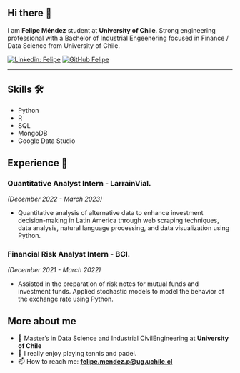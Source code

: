 ## Hi there 👋

I am **Felipe Méndez** student at **University of Chile**. Strong engineering professional with a Bachelor of Industrial Engeenering focused in Finance / Data Science from University of Chile.

[![Linkedin: Felipe](https://img.shields.io/badge/-Felipe-blue?style=flat-square&logo=Linkedin&logoColor=white&link=https://www.linkedin.com/in/ghazi-khan/)](https://www.linkedin.com/in/felipe-mendez-p/)
[![GitHub Felipe](https://img.shields.io/github/followers/Felipe-mendezp?label=follow&style=social)](https://github.com/Felipe-mendezp)

---

## Skills 🛠
- Python
- R
- SQL
- MongoDB
- Google Data Studio

## Experience 💼

### Quantitative Analyst Intern - LarrainVial.
*(December 2022 - March 2023)*

- Quantitative analysis of alternative data to enhance investment decision-making in Latin America through web scraping techniques, data analysis, natural language processing, and data visualization using Python.

### Financial Risk Analyst Intern - BCI.
*(December 2021 - March 2022)*

- Assisted in the preparation of risk notes for mutual funds and investment funds. Applied stochastic models to model the behavior of the exchange rate using Python.

## More about me
- 🔭 Master’s in Data Science and Industrial CivilEngineering at **University of Chile**
- 🎾 I really enjoy playing tennis and padel.
- 📫 How to reach me:
  **[felipe.mendez.p@ug.uchile.cl](mailto:felipe.mendez.p@ug.uchile.cl)**
